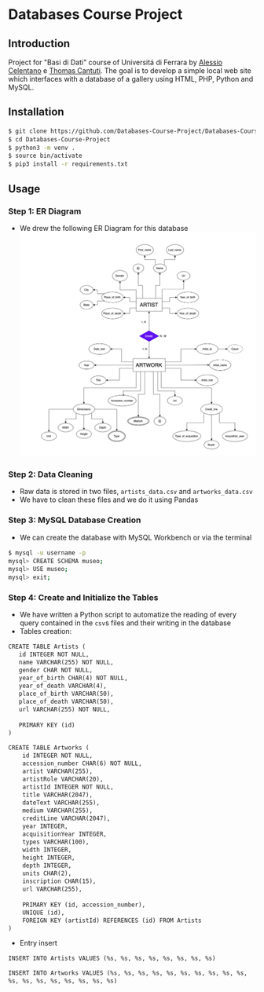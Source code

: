 # Databases Course Project

## Introduction
Project for "Basi di Dati" course of Universitá di Ferrara by [Alessio Celentano](https://github.com/alessiocelentano) e [Thomas Cantuti](https://github.com/thomascantuti).
The goal is to develop a simple local web site which interfaces with a database of a gallery using HTML, PHP, Python and MySQL.

## Installation
```zsh
$ git clone https://github.com/Databases-Course-Project/Databases-Course-Project
$ cd Databases-Course-Project
$ python3 -m venv .
$ source bin/activate
$ pip3 install -r requirements.txt
```

## Usage
### Step 1: ER Diagram
- We drew the following ER Diagram for this database
![](docs/diagrams/er.png)

### Step 2: Data Cleaning
- Raw data is stored in two files, `artists_data.csv` and `artworks_data.csv`
- We have to clean these files and we do it using Pandas

### Step 3: MySQL Database Creation
- We can create the database with MySQL Workbench or via the terminal
```zsh
$ mysql -u username -p
mysql> CREATE SCHEMA museo;
mysql> USE museo;
mysql> exit;
```

### Step 4: Create and Initialize the Tables
- We have written a Python script to automatize the reading of every query contained in the `csv`s files and their writing in the database
- Tables creation:
 ```mysql
CREATE TABLE Artists (
    id INTEGER NOT NULL,
    name VARCHAR(255) NOT NULL,
    gender CHAR NOT NULL,
    year_of_birth CHAR(4) NOT NULL,
    year_of_death VARCHAR(4),
    place_of_birth VARCHAR(50),
    place_of_death VARCHAR(50),
    url VARCHAR(255) NOT NULL,

    PRIMARY KEY (id)
)
```
```mysql
CREATE TABLE Artworks (
    id INTEGER NOT NULL,
    accession_number CHAR(6) NOT NULL,
    artist VARCHAR(255),
    artistRole VARCHAR(20),
    artistId INTEGER NOT NULL,
    title VARCHAR(2047),
    dateText VARCHAR(255),
    medium VARCHAR(255),
    creditLine VARCHAR(2047),
    year INTEGER,
    acquisitionYear INTEGER,
    types VARCHAR(100),
    width INTEGER,
    height INTEGER,
    depth INTEGER,
    units CHAR(2),
    inscription CHAR(15),
    url VARCHAR(255),

    PRIMARY KEY (id, accession_number),
    UNIQUE (id),
    FOREIGN KEY (artistId) REFERENCES (id) FROM Artists
)
```
- Entry insert
```mysql
INSERT INTO Artists VALUES (%s, %s, %s, %s, %s, %s, %s, %s)
```
```mysql
INSERT INTO Artworks VALUES (%s, %s, %s, %s, %s, %s, %s, %s, %s, %s, %s, %s, %s, %s, %s, %s, %s, %s)
```

